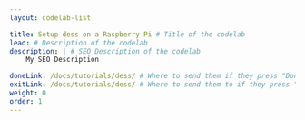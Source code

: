 ```yaml
---
layout: codelab-list

title: Setup dess on a Raspberry Pi # Title of the codelab
lead: # Description of the codelab
description: | # SEO Description of the codelab
    My SEO Description

doneLink: /docs/tutorials/dess/ # Where to send them if they press "Done" at the end of the Codelab
exitLink: /docs/tutorials/dess/ # Where to send them to if they press "Exit Codelab"
weight: 0
order: 1
---
```

